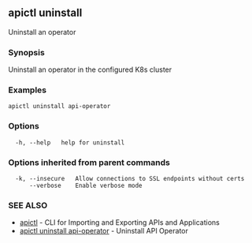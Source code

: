## apictl uninstall

Uninstall an operator

### Synopsis

Uninstall an operator in the configured K8s cluster

### Examples

```
apictl uninstall api-operator
```

### Options

```
  -h, --help   help for uninstall
```

### Options inherited from parent commands

```
  -k, --insecure   Allow connections to SSL endpoints without certs
      --verbose    Enable verbose mode
```

### SEE ALSO

* [apictl](apictl.md)	 - CLI for Importing and Exporting APIs and Applications
* [apictl uninstall api-operator](apictl_uninstall_api-operator.md)	 - Uninstall API Operator

